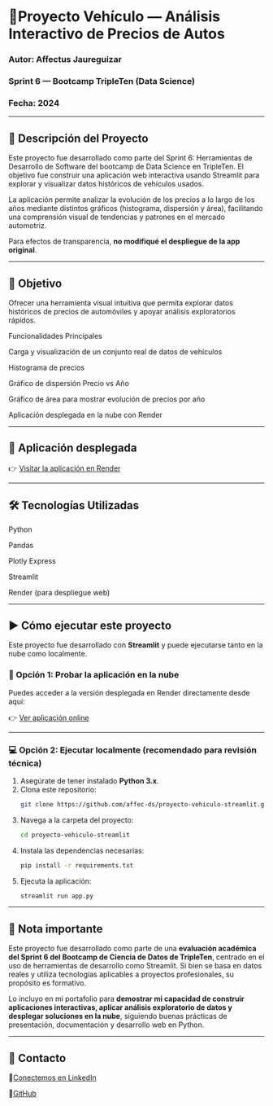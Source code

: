 # 🧠Proyecto Vehículo — Análisis Interactivo de Precios de Autos

###  Autor: Affectus Jaureguizar

### Sprint 6 — Bootcamp TripleTen (Data Science)

### Fecha: 2024

---

## 📄 Descripción del Proyecto

Este proyecto fue desarrollado como parte del Sprint 6: Herramientas de Desarrollo de Software del bootcamp de Data Science en TripleTen. El objetivo fue construir una aplicación web interactiva usando Streamlit para explorar y visualizar datos históricos de vehículos usados.

La aplicación permite analizar la evolución de los precios a lo largo de los años mediante distintos gráficos (histograma, dispersión y área), facilitando una comprensión visual de tendencias y patrones en el mercado automotriz.

Para efectos de transparencia, **no modifiqué el despliegue de la app original**.

---

## 🎯 Objetivo

Ofrecer una herramienta visual intuitiva que permita explorar datos históricos de precios de automóviles y apoyar análisis exploratorios rápidos.

Funcionalidades Principales

Carga y visualización de un conjunto real de datos de vehículos

Histograma de precios

Gráfico de dispersión Precio vs Año

Gráfico de área para mostrar evolución de precios por año

Aplicación desplegada en la nube con Render

---

## 🚀 Aplicación desplegada

👉 [Visitar la aplicación en Render](https://proyecto-vehiculo.onrender.com/)

---

## 🛠 Tecnologías Utilizadas

Python

Pandas

Plotly Express

Streamlit

Render (para despliegue web)

---

## ▶️ Cómo ejecutar este proyecto

Este proyecto fue desarrollado con **Streamlit** y puede ejecutarse tanto en la nube como localmente.

### 🔗 Opción 1: Probar la aplicación en la nube

Puedes acceder a la versión desplegada en Render directamente desde aquí:

👉 [Ver aplicación online](https://proyecto-vehiculo.onrender.com/)

---

### 💻 Opción 2: Ejecutar localmente (recomendado para revisión técnica)

1. Asegúrate de tener instalado **Python 3.x**.
2. Clona este repositorio:
   ```bash
   git clone https://github.com/affec-ds/proyecto-vehiculo-streamlit.git

3. Navega a la carpeta del proyecto:
   ```Bash
   cd proyecto-vehiculo-streamlit

4. Instala las dependencias necesarias:
   ```Bash
   pip install -r requirements.txt

6. Ejecuta la aplicación:
   ```Bash
   streamlit run app.py
   
---

## 🧠 Nota importante

Este proyecto fue desarrollado como parte de una **evaluación académica del Sprint 6 del Bootcamp de Ciencia de Datos de TripleTen**, centrado en el uso de herramientas de desarrollo como Streamlit. Si bien se basa en datos reales y utiliza tecnologías aplicables a proyectos profesionales, su propósito es formativo.

Lo incluyo en mi portafolio para **demostrar mi capacidad de construir aplicaciones interactivas, aplicar análisis exploratorio de datos y desplegar soluciones en la nube**, siguiendo buenas prácticas de presentación, documentación y desarrollo web en Python.


---

## 📩 Contacto

💼[Conectemos en LinkedIn](https://cl.linkedin.com/in/affectusjaureguizar)

💼[GitHub](https://github.com/affec-ds)
